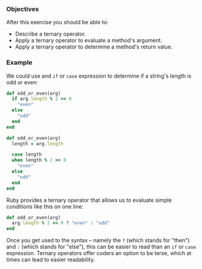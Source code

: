 <!-- { ids:[73], language:'Ruby', type:'workshop', order: 7, name:'Ternary Operator', description:'Learn how to evaluate conditions with a single line of code.' }-->

### Objectives

After this exercise you should be able to:

- Describe a ternary operator.
- Apply a ternary operator to evaluate a method's argument.
- Apply a ternary operator to determine a method's return value.

### Example

We could use and `if` or `case` expression to determine if a string's length is odd or even:

```ruby
def odd_or_even(arg)
  if arg.length % 2 == 0
    "even"
  else
    "odd"
  end
end

def odd_or_even(arg)
  length = arg.length

  case length
  when length % 2 == 0
    "even"
  else
    "odd"
  end
end
```

Ruby provides a ternary operator that allows us to evaluate simple conditions like this on one line:

```ruby
def odd_or_even(arg)
  arg.length % 2 == 0 ? "even" : "odd"
end
```

Once you get used to the syntax – namely the `?` (which stands for "then") and `:` (which stands for "else"), this can be easier to read than an `if` or `case` expression. Ternary operators offer coders an option to be terse, which at times can lead to easier readability.

